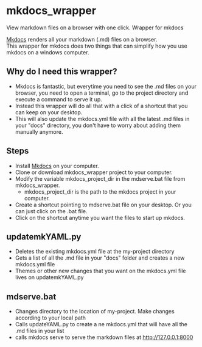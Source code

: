 # mkdocs_wrapper
View markdown files on a browser with one click. Wrapper for mkdocs

[Mkdocs](https://www.mkdocs.org/) renders all your markdown (.md) files on a browser.   
This wrapper for mkdocs does two things that can simplify how you use mkdocs on a windows computer.

## Why do I need this wrapper?

- Mkdocs is fantastic, but everytime you need to see the .md files on your browser, you need to open a terminal,
  go to the project directory and execute a command to serve it up.   
- Instead this wrapper will do all that with a click of a shortcut that you can keep on your desktop.  
- This will also update the mkdocs.yml file with all the latest .md files
  in your "docs" directory, you don't have to worry about adding them manually anymore. 

## Steps

- Install [Mkdocs](https://www.mkdocs.org/) on your computer.
- Clone or download mkdocs_wrapper project to your computer.
- Modify the variable mkdocs_project_dir in the mdserve.bat file from mkdocs_wrapper.
  + mkdocs_project_dir is the path to the mkdocs project in your computer.
- Create a shortcut pointing to mdserve.bat file on your desktop. Or you can just click on the .bat file.
- Click on the shortcut anytime you want the files to start up mkdocs.


## updatemkYAML.py

- Deletes the existing mkdocs.yml file at the my-project directory
- Gets a list of all the .md file in your "docs" folder and creates a new mkdocs.yml file
- Themes or other new changes that you want on the mkdocs.yml file lives on updatemkYAML.py

## mdserve.bat

- Changes directory to the location of my-project. Make changes according to your local path
- Calls updateYAML.py to create a ne mkdocs.yml that will have all the .md files in your list
- calls mkdocs serve to serve the markdown files at http://127.0.0.1:8000
